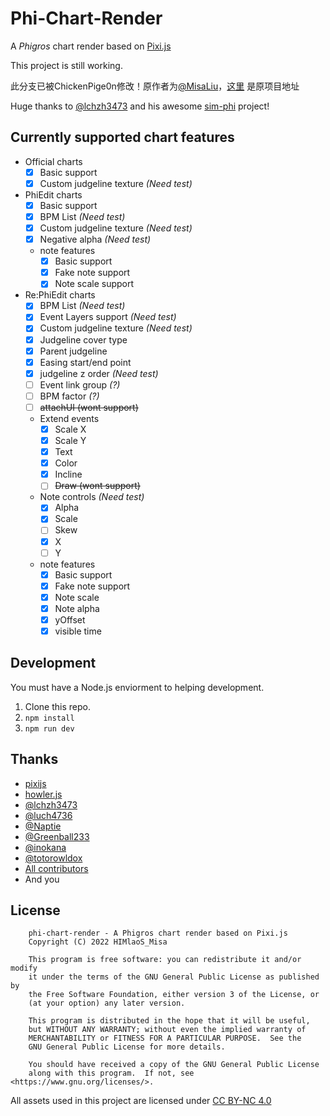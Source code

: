 # Phi-Chart-Render

A *Phigros* chart render based on [Pixi.js](https://pixijs.com)

This project is still working.

此分支已被ChickenPige0n修改！原作者为[@MisaLiu](https://github.com/lchzh3473)，[这里](https://github.com/MisaLiu/phi-chart-render) 是原项目地址

Huge thanks to [@lchzh3473](https://github.com/lchzh3473) and his awesome [sim-phi](https://github.com/lchzh3473/sim-phi) project!

## Currently supported chart features

* Official charts
    * [x] Basic support
    * [x] Custom judgeline texture *(Need test)*

* PhiEdit charts
    * [x] Basic support
    * [x] BPM List *(Need test)*
    * [x] Custom judgeline texture *(Need test)*
    * [x] Negative alpha *(Need test)*
    * note features
        * [x] Basic support
        * [x] Fake note support
        * [x] Note scale support

* Re:PhiEdit charts
    * [x] BPM List *(Need test)*
    * [x] Event Layers support  *(Need test)*
    * [x] Custom judgeline texture *(Need test)*
    * [x] Judgeline cover type
    * [x] Parent judgeline
    * [x] Easing start/end point
    * [x] judgeline z order *(Need test)*
    * [ ] Event link group *(?)*
    * [ ] BPM factor *(?)*
    * [ ] ~~attachUI (wont support)~~
    * Extend events
       * [x] Scale X
       * [x] Scale Y
       * [x] Text
       * [x] Color
       * [x] Incline
       * [ ] ~~Draw (wont support)~~
    * Note controls *(Need test)*
       * [x] Alpha
       * [x] Scale
       * [ ] Skew
       * [x] X
       * [ ] Y
    * note features
        * [x] Basic support
        * [x] Fake note support
        * [x] Note scale
        * [x] Note alpha
        * [x] yOffset
        * [x] visible time

## Development

You must have a Node.js enviorment to helping development.

1. Clone this repo.
2. `npm install`
3. `npm run dev`

## Thanks

* [pixijs](https://github.com/pixijs/pixijs)
* [howler.js](https://github.com/goldfire/howler.js)
* [@lchzh3473](https://github.com/lchzh3473)
* [@luch4736](https://github.com/luch4736)
* [@Naptie](https://github.com/Naptie)
* [@Greenball233](https://github.com/Greenball233)
* [@inokana](https://github.com/GBTP)
* [@totorowldox](https://github.com/totorowldox)
* [All contributors](https://github.com/MisaLiu/phi-chart-render/graphs/contributors)
* And you

## License
```
    phi-chart-render - A Phigros chart render based on Pixi.js
    Copyright (C) 2022 HIMlaoS_Misa

    This program is free software: you can redistribute it and/or modify
    it under the terms of the GNU General Public License as published by
    the Free Software Foundation, either version 3 of the License, or
    (at your option) any later version.

    This program is distributed in the hope that it will be useful,
    but WITHOUT ANY WARRANTY; without even the implied warranty of
    MERCHANTABILITY or FITNESS FOR A PARTICULAR PURPOSE.  See the
    GNU General Public License for more details.

    You should have received a copy of the GNU General Public License
    along with this program.  If not, see <https://www.gnu.org/licenses/>.
```

All assets used in this project are licensed under [CC BY-NC 4.0](https://creativecommons.org/licenses/by-nc/4.0/)
